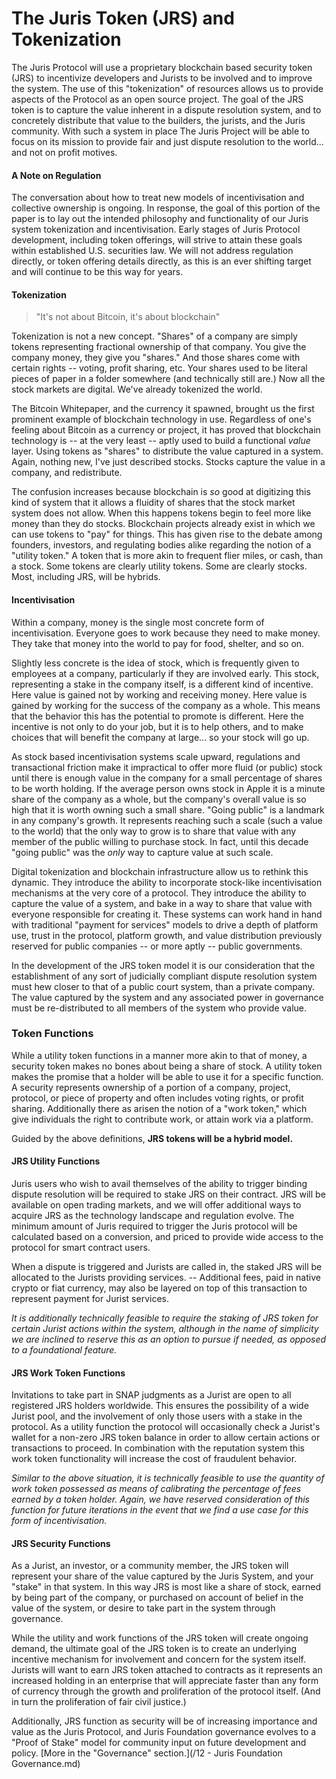 # The Juris Token \(JRS\) and Tokenization

The Juris Protocol will use a proprietary blockchain based security token \(JRS\) to incentivize developers and Jurists to be involved and to improve the system. The use of this "tokenization" of resources allows us to provide aspects of the Protocol as an open source project. The goal of the JRS token is to capture the value inherent in a dispute resolution system, and to concretely distribute that value to the builders, the jurists, and the Juris community. With such a system in place The Juris Project will be able to focus on its mission to provide fair and just dispute resolution to the world... and not on profit motives.

#### A Note on Regulation

The conversation about how to treat new models of incentivisation and collective ownership is ongoing. In response, the goal of this portion of the paper is to lay out the intended philosophy and functionality of our Juris system tokenization and incentivisation. Early stages of Juris Protocol development, including token offerings, will strive to attain these goals within established U.S. securities law. We will not address regulation directly, or token offering details directly, as this is an ever shifting target and will continue to be this way for years.

#### Tokenization

> "It's not about Bitcoin, it's about blockchain"

Tokenization is not a new concept. "Shares" of a company are simply tokens representing fractional ownership of that company. You give the company money, they give you "shares." And those shares come with certain rights -- voting, profit sharing, etc. Your shares used to be literal pieces of paper in a folder somewhere (and technically still are.) Now all the stock markets are digital. We've already tokenized the world. 

The Bitcoin Whitepaper, and the currency it spawned, brought us the first prominent example of blockchain technology in use. Regardless of one's feeling about Bitcoin as a currency or project, it has proved that blockchain technology is -- at the very least -- aptly used to build a functional *value* layer. Using tokens as "shares" to distribute the value captured in a system. Again, nothing new, I've just described stocks. Stocks capture the value in a company, and redistribute.

The confusion increases because blockchain is *so* good at digitizing this kind of system that it allows a fluidity of shares that the stock market system does not allow. When this happens tokens begin to feel more like money than they do stocks. Blockchain projects already exist in which we can use tokens to "pay" for things. This has given rise to the debate among founders, investors, and regulating bodies alike regarding the notion of a "utility token." A token that is more akin to frequent flier miles, or cash, than a stock. Some tokens are clearly utility tokens. Some are clearly stocks. Most, including JRS, will be hybrids.

#### Incentivisation
Within a company, money is the single most concrete form of incentivisation. Everyone goes to work because they need to make money. They take that money into the world to pay for food, shelter, and so on. 

Slightly less concrete is the idea of stock, which is frequently given to employees at a company, particularly if they are involved early. This stock, representing a stake in the company itself, is a different kind of incentive. Here value is gained not by working and receiving money. Here value is gained by working for the success of the company as a whole. This means that the behavior this has the potential to promote is different. Here the incentive is not only to do your job, but it is to help others, and to make choices that will benefit the company at large... so your stock will go up.

As stock based incentivisation systems scale upward, regulations and transactional friction make it impractical to offer more fluid (or public) stock until there is enough value in the company for a small percentage of shares to be worth holding. If the average person owns stock in Apple it is a minute share of the company as a whole, but the company's overall value is so high that it is worth owning such a small share. "Going public" is a landmark in any company's growth. It represents reaching such a scale (such a value to the world) that the only way to grow is to share that value with any member of the public willing to purchase stock. In fact, until this decade "going public" was the *only* way to capture value at such scale.

Digital tokenization and blockchain infrastructure allow us to rethink this dynamic. They introduce the ability to incorporate stock-like incentivisation mechanisms at the very core of a protocol. They introduce the ability to capture the value of a system, and bake in a way to share that value with everyone responsible for creating it. These systems can work hand in hand with traditional "payment for services" models to drive a depth of platform use, trust in the protocol, platform growth, and value distribution previously reserved for public companies -- or more aptly -- public governments.

In the development of the JRS token model it is our consideration that the establishment of any sort of judicially compliant dispute resolution system must hew closer to that of a public court system, than a private company. The value captured by the system and any associated power in governance must be re-distributed to all members of the system who provide value.

### Token Functions
While a utility token functions in a manner more akin to that of money, a security token makes no bones about being a share of stock. A utility token makes the promise that a holder will be able to use it for a specific function. A security represents ownership of a portion of a company, project, protocol, or piece of property and often includes voting rights, or profit sharing. Additionally there as arisen the notion of a "work token," which give individuals the right to contribute work, or attain work via a platform. 

Guided by the above definitions, **JRS tokens will be a hybrid model.**

#### JRS Utility Functions
Juris users who wish to avail themselves of the ability to trigger binding dispute resolution will be required to stake JRS on their contract. JRS will be available on open trading markets, and we will offer additional ways to acquire JRS as the technology landscape and regulation evolve. The minimum amount of Juris required to trigger the Juris protocol will be calculated based on a conversion, and priced to provide wide access to the protocol for smart contract users. 

When a dispute is triggered and Jurists are called in, the staked JRS will be allocated to the Jurists providing services. -- Additional fees, paid in native crypto or fiat currency, may also be layered on top of this transaction to represent payment for Jurist services.

_It is additionally technically feasible to require the staking of JRS token for certain Jurist actions within the system, although in the name of simplicity we are inclined to reserve this as an option to pursue if needed, as opposed to a foundational feature._

#### JRS Work Token Functions
Invitations to take part in SNAP judgments as a Jurist are open to all registered JRS holders worldwide. This ensures the possibility of a wide Jurist pool, and the involvement of only those users with a stake in the protocol. As a utility function the protocol will occasionally check a Jurist's wallet for a non-zero JRS token balance in order to allow certain actions or transactions to proceed. In combination with the reputation system this work token functionality will increase the cost of fraudulent behavior.

_Similar to the above situation, it is technically feasible to use the quantity of work token possessed as means of calibrating the percentage of fees earned by a token holder. Again, we have reserved consideration of this function for future iterations in the event that we find a use case for this form of incentivisation._

#### JRS Security Functions
As a Jurist, an investor, or a community member, the JRS token will represent your share of the value captured by the Juris System, and your "stake" in that system. In this way JRS is most like a share of stock, earned by being part of the company, or purchased on account of belief in the value of the system, or desire to take part in the system through governance.

While the utility and work functions of the JRS token will create ongoing demand, the ultimate goal of the JRS token is to create an underlying incentive mechanism for involvement and concern for the system itself. Jurists will want to earn JRS token attached to contracts as it represents an increased holding in an enterprise that will appreciate faster than any form of currency through the growth and proliferation of the protocol itself. (And in turn the proliferation of fair civil justice.)

Additionally, JRS function as security will be of increasing importance and value as the Juris Protocol, and Juris Foundation governance evolves to a "Proof of Stake" model for community input on future development and policy. [More in the "Governance" section.](/12 - Juris Foundation Governance.md)
